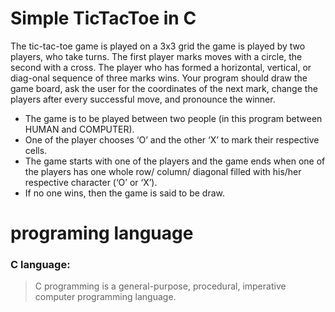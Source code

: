 # Simple TicTacToe in C


 The tic-tac-toe game is played on a 3x3 grid the game is played by two players, who take turns. The first player marks moves with a circle, the second with a cross. The player who has formed a horizontal, vertical, or diag-onal sequence of three marks wins. Your program should draw the game board, ask the user for the coordinates of the next mark, change the players after every successful move, and pronounce the winner.

  - The game is to be played between two people (in this program between HUMAN and COMPUTER).
  - One of the player chooses ‘O’ and the other ‘X’ to mark their respective cells. 
  - The game starts with one of the players and the game ends when one of the players has one whole row/ column/ diagonal filled with his/her respective character (‘O’ or ‘X’). 
  - If no one wins, then the game is said to be draw.


#  programing language
### C  language:
>C programming is a general-purpose, procedural, imperative computer programming language.
